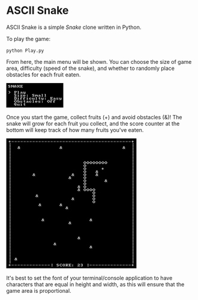 # ASCII Snake

ASCII Snake is a simple *Snake* clone written in Python.

To play the game:

    python Play.py

From here, the main menu will be shown. You can choose the size of game area,
difficulty (speed of the snake), and whether to randomly place obstacles for
each fruit eaten.

![Main Menu](screenshots/menu.png "Main Menu")

Once you start the game, collect fruits (+) and avoid obstacles (&)! The snake
will grow for each fruit you collect, and the score counter at the bottom will
keep track of how many fruits you've eaten.

![Gameplay](screenshots/gameplay.png "Gameplay")

It's best to set the font of your terminal/console application to have
characters that are equal in height and width, as this will ensure that the game
area is proportional.
